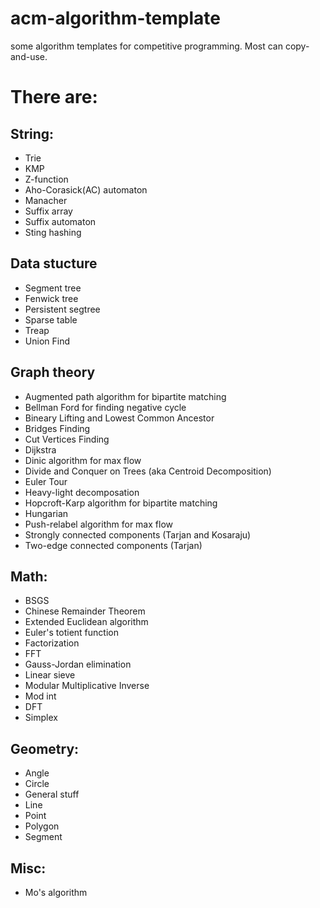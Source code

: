 # acm-algorithm-template
some algorithm templates for competitive programming. Most can copy-and-use.

# There are:

## String:
- Trie
- KMP
- Z-function
- Aho-Corasick(AC) automaton
- Manacher
- Suffix array
- Suffix automaton
- Sting hashing

## Data stucture
- Segment tree
- Fenwick tree
- Persistent segtree
- Sparse table
- Treap
- Union Find

## Graph theory

- Augmented path algorithm for bipartite matching
- Bellman Ford for finding negative cycle
- Bineary Lifting and Lowest Common Ancestor
- Bridges Finding
- Cut Vertices Finding
- Dijkstra
- Dinic algorithm for max flow
- Divide and Conquer on Trees (aka Centroid Decomposition)
- Euler Tour
- Heavy-light decomposation
- Hopcroft-Karp algorithm for bipartite matching
- Hungarian
- Push-relabel algorithm for max flow
- Strongly connected components (Tarjan and Kosaraju)
- Two-edge connected components (Tarjan)

## Math:

- BSGS
- Chinese Remainder Theorem
- Extended Euclidean algorithm
- Euler's totient function
- Factorization
- FFT
- Gauss-Jordan elimination
- Linear sieve
- Modular Multiplicative Inverse
- Mod int
- DFT
- Simplex

## Geometry:

- Angle
- Circle
- General stuff
- Line
- Point
- Polygon
- Segment

## Misc:

- Mo's algorithm
